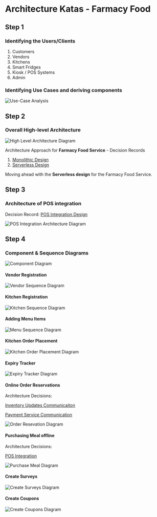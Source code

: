 # Architecture Katas - Farmacy Food

## Step 1
### Identifying the Users/Clients
1. Customers
2. Vendors
3. Kitchens
4. Smart Fridges
5. Kiosk / POS Systems
6. Admin

### Identifying Use Cases and deriving components
![Use-Case Analysis](image/FarmacyFoods_UseCase_Analysis.png)

## Step 2
### Overall High-level Architecture

![High Level Architecture Diagram](image/OverallArchitectureDiagram.png)

Architecture Approach for **Farmacy Food Service** - Decision Records
1. [Monolithic Design](adrs/monolithic-approach.md)
2. [Serverless Design](adrs/serverless-approach.md)

Moving ahead with the **Serverless design** for the Farmacy Food Service.

## Step 3
### Architecture of POS integration

Decision Record: [POS Integration Design](adrs/pos-integration.md)

![POS Integration Architecture Diagram](image/POSIntegrationArchitecture.png)

## Step 4
### Component & Sequence Diagrams

![Component Diagram](image/component-arch-diagram.png)

#### Vendor Registration

![Vendor Sequence Diagram](sequence-diagrams/vendor.png)

#### Kitchen Registration

![Kitchen Sequence Diagram](sequence-diagrams/kitchen.png)

#### Adding Menu Items

![Menu Sequence Diagram](sequence-diagrams/menu.png)

#### Kitchen Order Placement

![Kitchen Order Placement Diagram](sequence-diagrams/kitchen-order.png)

#### Expiry Tracker 

![Expiry Tracker Diagram](sequence-diagrams/expiry-tracker.png)

#### Online Order Reservations

Architecture Decisions:

[Inventory Updates Communicaiton](adrs/inventory-reservations.md)

[Payment Service Communication](adrs/payments-communication.md)

![Order Resevation Diagram](sequence-diagrams/reserve-meal.png)

#### Purchasing Meal offline

Architecture Decisions:

[POS Integration](adrs/pos-integration.md)

![Purchase Meal Diagram](sequence-diagrams/purchase-items-and-send-survey.png)

#### Create Surveys

![Create Surveys Diagram](sequence-diagrams/surveys.png)

#### Create Coupons

![Create Coupons Diagram](sequence-diagrams/coupons-create.png)
